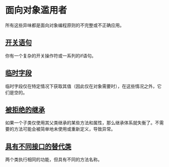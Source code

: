 # 面向对象滥用者

所有这些异味都是面向对象编程原则的不完整或不正确应用。

## [开关语句](SwitchStatements.md)

你有一个复杂的开关操作符或一系列的if语句。

## [临时字段](Temporary.md)

临时字段仅在特定情况下获取其值（因此仅在对象需要时），在这些情况之外，它们是空的。

## [被拒绝的继承](Refused.md)

如果一个子类仅使用其父类继承的某些方法和属性，那么继承体系就失衡了。不需要的方法可能会被简单地未使用或重新定义，导致异常。

## [具有不同接口的替代类](Alternative.md)

两个类执行相同的功能，但具有不同的方法名称。
